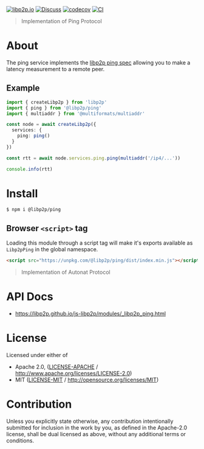 [![libp2p.io](https://img.shields.io/badge/project-libp2p-yellow.svg?style=flat-square)](http://libp2p.io/)
[![Discuss](https://img.shields.io/discourse/https/discuss.libp2p.io/posts.svg?style=flat-square)](https://discuss.libp2p.io)
[![codecov](https://img.shields.io/codecov/c/github/libp2p/js-libp2p.svg?style=flat-square)](https://codecov.io/gh/libp2p/js-libp2p)
[![CI](https://img.shields.io/github/actions/workflow/status/libp2p/js-libp2p/main.yml?branch=master\&style=flat-square)](https://github.com/libp2p/js-libp2p/actions/workflows/main.yml?query=branch%3Amaster)

> Implementation of Ping Protocol

# About

The ping service implements the [libp2p ping spec](https://github.com/libp2p/specs/blob/master/ping/ping.md) allowing you to make a latency measurement to a remote peer.

## Example

```typescript
import { createLibp2p } from 'libp2p'
import { ping } from '@libp2p/ping'
import { multiaddr } from '@multiformats/multiaddr'

const node = await createLibp2p({
  services: {
    ping: ping()
  }
})

const rtt = await node.services.ping.ping(multiaddr('/ip4/...'))

console.info(rtt)
```

# Install

```console
$ npm i @libp2p/ping
```

## Browser `<script>` tag

Loading this module through a script tag will make it's exports available as `Libp2pPing` in the global namespace.

```html
<script src="https://unpkg.com/@libp2p/ping/dist/index.min.js"></script>
```

> Implementation of Autonat Protocol

# API Docs

- <https://libp2p.github.io/js-libp2p/modules/_libp2p_ping.html>

# License

Licensed under either of

- Apache 2.0, ([LICENSE-APACHE](LICENSE-APACHE) / <http://www.apache.org/licenses/LICENSE-2.0>)
- MIT ([LICENSE-MIT](LICENSE-MIT) / <http://opensource.org/licenses/MIT>)

# Contribution

Unless you explicitly state otherwise, any contribution intentionally submitted for inclusion in the work by you, as defined in the Apache-2.0 license, shall be dual licensed as above, without any additional terms or conditions.
